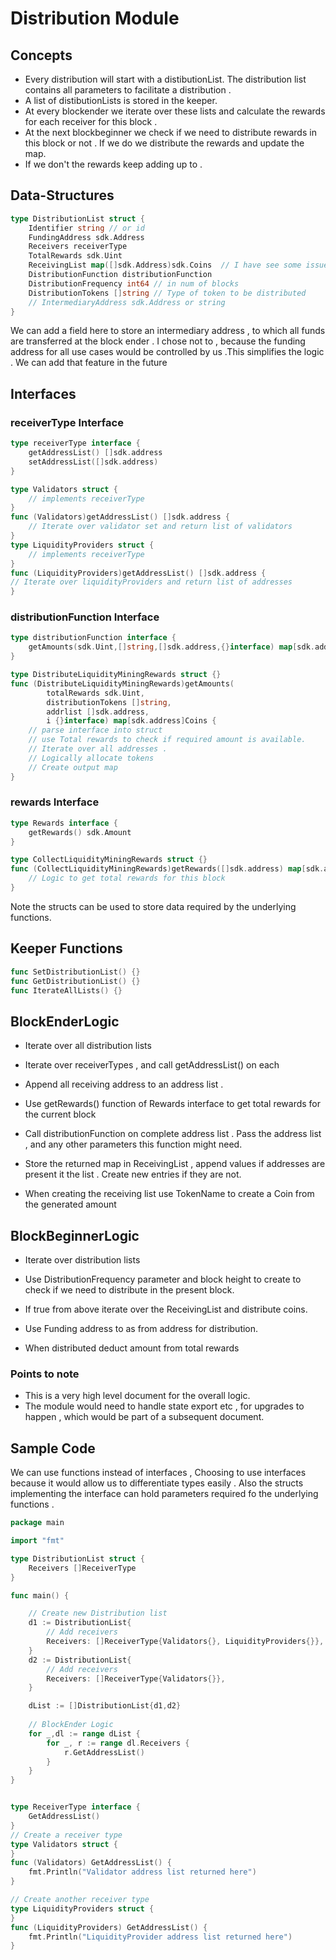 # Distribution Module

## Concepts
- Every distribution will start with a distibutionList. The distribution list contains all parameters to facilitate a distribution .
- A list of distibutionLists is stored in the keeper.
- At every blockender we iterate over these lists and calculate the rewards for each receiver for this block .
- At the next blockbeginner we check if we need to distribute rewards in this block or not . If we do we distribute the rewards and update the map.
- If we don't the rewards keep adding up to .

## Data-Structures
```go
type DistributionList struct {
	Identifier string // or id 
	FundingAddress sdk.Address
	Receivers receiverType
	TotalRewards sdk.Uint
	ReceivingList map([]sdk.Address)sdk.Coins  // I have see some issues with map and amino before .Not 100 % if this is the best idea . Will need to look into for cosmos handles the deserialization
	DistributionFunction distributionFunction
	DistributionFrequency int64 // in num of blocks
	DistributionTokens []string // Type of token to be distributed
	// IntermediaryAddress sdk.Address or string 
}
```

We can add a field here to store an intermediary address , to which all funds are transferred at the block ender .
I chose not to , because the funding address for all use cases would be controlled by us  .This simplifies the logic .
We can add that feature in the future
## Interfaces

### receiverType Interface 
```go
type receiverType interface {
	getAddressList() []sdk.address
	setAddressList([]sdk.address)  
}
```
```go
type Validators struct {
	// implements receiverType
}
func (Validators)getAddressList() []sdk.address {
	// Iterate over validator set and return list of validators
}
type LiquidityProviders struct {
	// implements receiverType
}
func (LiquidityProviders)getAddressList() []sdk.address {
// Iterate over liquidityProviders and return list of addresses
}


```

### distributionFunction Interface
```go
type distributionFunction interface {
	getAmounts(sdk.Uint,[]string,[]sdk.address,{}interface) map[sdk.address]amounts
}

```
```go
type DistributeLiquidityMiningRewards struct {}
func (DistributeLiquidityMiningRewards)getAmounts(
	    totalRewards sdk.Uint,
	    distributionTokens []string, 
	    addrlist []sdk.address,
	    i {}interface) map[sdk.address]Coins {
	// parse interface into struct
	// use Total rewards to check if required amount is available.
	// Iterate over all addresses .
	// Logically allocate tokens  
	// Create output map
}
```

### rewards Interface

```go
type Rewards interface {
	getRewards() sdk.Amount
}
```
```go
type CollectLiquidityMiningRewards struct {}
func (CollectLiquidityMiningRewards)getRewards([]sdk.address) map[sdk.address]amounts {
	// Logic to get total rewards for this block
}
```


Note the structs can be used to store data required by the underlying functions.

## Keeper Functions

```go
func SetDistributionList() {}
func GetDistributionList() {}
func IterateAllLists() {}
```


## BlockEnderLogic

- Iterate over all distribution lists

- Iterate over receiverTypes , and call getAddressList() on each 

- Append all receiving address to an address list .

- Use getRewards() function of Rewards interface to get total rewards for the current block

- Call distributionFunction on complete address list . Pass the address list , and any other parameters this function might need.

- Store the returned map in ReceivingList , append values if addresses are present it the list . Create new entries if they are not. 

- When creating the receiving list use TokenName to create a Coin from the generated amount

## BlockBeginnerLogic

- Iterate over distribution lists

- Use DistributionFrequency parameter and block height to create to check if we need to distribute in the present block.

- If true from above iterate over the ReceivingList and distribute coins.

- Use Funding address to as from address for distribution.

- When distributed deduct amount from total rewards

### Points to note
- This is a very high level document for the overall logic. 
- The module would need to handle state export etc , for upgrades to happen , which would be part of a subsequent document.

## Sample Code 
We can use functions instead of interfaces , Choosing to use interfaces because it would allow us to differentiate types easily .
Also the structs implementing the interface can hold parameters required fo the underlying functions .

```go
package main

import "fmt"

type DistributionList struct {
	Receivers []ReceiverType
}

func main() {

	// Create new Distribution list
	d1 := DistributionList{
		// Add receivers
		Receivers: []ReceiverType{Validators{}, LiquidityProviders{}},
	}
	d2 := DistributionList{
		// Add receivers
		Receivers: []ReceiverType{Validators{}},
	}

	dList := []DistributionList{d1,d2}
	
	// BlockEnder Logic
	for _,dl := range dList {
		for _, r := range dl.Receivers {
			r.GetAddressList()
		}
	}
}


type ReceiverType interface {
	GetAddressList()
}
// Create a receiver type
type Validators struct {
}
func (Validators) GetAddressList() {
	fmt.Println("Validator address list returned here")
}

// Create another receiver type
type LiquidityProviders struct {
}
func (LiquidityProviders) GetAddressList() {
	fmt.Println("LiquidityProvider address list returned here")
}

```
